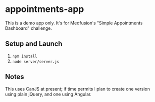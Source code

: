 appointments-app
================

This is a demo app only. It's for Medfusion's "Simple Appointments Dashboard" challenge.


Setup and Launch
---------

1. `npm install`
2. `node server/server.js`


Notes
-----

This uses CanJS at present; if time permits I plan to create one version using plain jQuery, and one using Angular.
